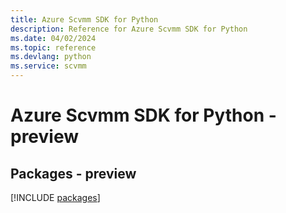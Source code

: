 ```yaml
---
title: Azure Scvmm SDK for Python
description: Reference for Azure Scvmm SDK for Python
ms.date: 04/02/2024
ms.topic: reference
ms.devlang: python
ms.service: scvmm
---
```

# Azure Scvmm SDK for Python - preview
## Packages - preview
[!INCLUDE [packages](scvmm-index.md)]